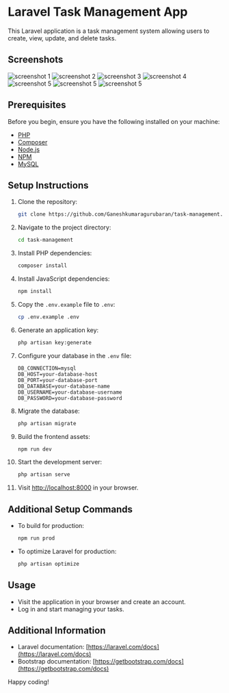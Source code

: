 # Laravel Task Management App

This Laravel application is a task management system allowing users to create, view, update, and delete tasks.

## Screenshots

![screenshot 1](public/screenshots/screenshot-1.png)
![screenshot 2](public/screenshots/screenshot-2.png)
![screenshot 3](public/screenshots/screenshot-3.png)
![screenshot 4](public/screenshots/screenshot-4.png)
![screenshot 5](public/screenshots/screenshot-5.png)
![screenshot 5](public/screenshots/screenshot-6.png)
![screenshot 5](public/screenshots/screenshot-7.png)

## Prerequisites

Before you begin, ensure you have the following installed on your machine:

- [PHP](https://www.php.net/manual/en/install.php)
- [Composer](https://getcomposer.org/download/)
- [Node.js](https://nodejs.org/en/download/)
- [NPM](https://www.npmjs.com/get-npm)
- [MySQL](https://dev.mysql.com/downloads/mysql/)

## Setup Instructions

1. Clone the repository:

    ```bash
    git clone https://github.com/Ganeshkumaragurubaran/task-management.git
    ```

2. Navigate to the project directory:

    ```bash
    cd task-management
    ```

3. Install PHP dependencies:

    ```bash
    composer install
    ```

4. Install JavaScript dependencies:

    ```bash
    npm install
    ```

5. Copy the `.env.example` file to `.env`:

    ```bash
    cp .env.example .env
    ```

6. Generate an application key:

    ```bash
    php artisan key:generate
    ```

7. Configure your database in the `.env` file:

    ```env
    DB_CONNECTION=mysql
    DB_HOST=your-database-host
    DB_PORT=your-database-port
    DB_DATABASE=your-database-name
    DB_USERNAME=your-database-username
    DB_PASSWORD=your-database-password
    ```

8. Migrate the database:

    ```bash
    php artisan migrate 
    ```
9. Build the frontend assets:

    ```bash
    npm run dev
    ```

10. Start the development server:

    ```bash
    php artisan serve
    ```

11. Visit [http://localhost:8000](http://localhost:8000) in your browser.

## Additional Setup Commands

- To build for production:

    ```bash
    npm run prod
    ```

- To optimize Laravel for production:

    ```bash
    php artisan optimize
    ```

## Usage

- Visit the application in your browser and create an account.
- Log in and start managing your tasks.

## Additional Information

- Laravel documentation: [https://laravel.com/docs](https://laravel.com/docs)
- Bootstrap documentation: [https://getbootstrap.com/docs](https://getbootstrap.com/docs)

Happy coding!
